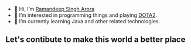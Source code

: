 - 👋 Hi, I’m [Ramandeep Singh Arora](github.com/MrRdSingh)
- 👀 I’m interested in programming things and playing [DOTA2](https://www.dota2.com/home/).
- 🌱 I’m currently learning Java and other related technologies. 

## Let's contibute to make this world a better place

<!---
MrRdSingh/MrRdSingh is a ✨ special ✨ repository because its `README.md` (this file) appears on your GitHub profile.
You can click the Preview link to take a look at your changes.
--->
